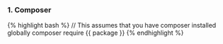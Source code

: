 
### 1. Composer

{% highlight bash %}
// This assumes that you have composer installed globally
composer require {{ package }}
{% endhighlight %}
